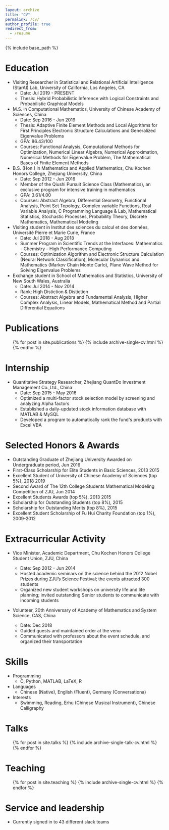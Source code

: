 ```yaml
---
layout: archive
title: "CV"
permalink: /cv/
author_profile: true
redirect_from:
  - /resume
---
```


{% include base_path %}

Education
======
* Visiting Researcher in Statistical and Relational Artificial Intelligence (StarAI) Lab, University of California, Los Angeles, CA
  * Date: Jul 2019 - PRESENT
  * Thesis: Hybrid Probabilistic Inference with Logical Constraints and Probabilistic Graphical Models
* M.S. in Computational Mathematics, University of Chinese Academy of Sciences, China
  * Date: Sep 2016 - Jun 2019
  * Thesis: Adaptive Finite Element Methods and Local Algorithms for First Principles Electronic Structure Calculations and Generalized Eigenvalue Problems
  * GPA: 86.43/100
  * Courses: Functional Analysis, Computational Methods for Optimization,  Numerical Linear Algebra,  Numerical Approximation, Numerical Methods for Eigenvalue Problem, The Mathematical Bases of Finite Element Methods
* B.S. (Hon.) in Mathematics and Applied Mathematics, Chu Kochen Honors College, Zhejiang University, China
  * Date: Sep 2012 - Jun 2016
  * Member of the Qiushi Pursuit Science Class (Mathematics), an exclusive program for intensive training in mathematics
  * GPA: 3.61/4.00
  * Courses: Abstract Algebra, Differential Geometry, Functional Analysis, Point Set Topology, Complex variable Functions, Real Variable Analysis, C Programming Language & Lab, Mathematical Statistics, Stochastic Processes, Probability Theory, Discrete Mathematics, Mathematical Modeling
* Visiting student in Institut des sciences du calcul et des données, Université Pierre et Marie Curie, France
  * Date: Jul 2018 - Aug 2018
  * Summer Program in Scientific Trends at the Interfaces: Mathematics - Chemistry - High Performance Computing
  * Courses: Optimization Algorithm and Electronic Structure Calculation (Neural Network Classification), Molecular Dynamics and Mathematics (Markov Chain Monte Carlo), Plane Wave Method for Solving Eigenvalue Problems
* Exchange student in School of Mathematics and Statistics, University of New South Wales, Australia
  * Date: Jul 2014 - Nov 2014
  * Rank: High Distiction & Distiction
  * Courses: Abstract Algebra and Fundamental Analysis, Higher Complex Analysis, Linear Models, Mathematical Method and Partial Differential Equations

Publications
======
  <ul>{% for post in site.publications %}
    {% include archive-single-cv.html %}
  {% endfor %}</ul>
  
 
Internship
======
* Quantitative Strategy Researcher, Zhejiang QuantDo Investment Management Co.,Ltd., China
  * Date: Sep 2015 - May 2016
  * Optimized a multi-factor stock selection model by screening and analyzing Alpha factors
  * Established a daily-updated stock information database with MATLAB & MySQL
  * Developed a program to automatically rank the fund's products with Excel VBA
  
  
Selected Honors & Awards
======
* Outstanding Graduate of Zhejiang University Awarded on Undergraduate period, Jun 2016
* First-Class Scholarship for Elite Students in Basic Sciences, 2013 2015
* Excellent Student of University of Chinese Academy of Sciences (top 5%), 2018 2019
* Second Award of The 12th College Students Mathematical Modeling Competition of ZJU, Jun 2014
* Excellent Students Awards (top 5%), 2013 2015
* Scholarship for Outstanding Students (top 8%), 2015
* Scholarship for Outstanding Merits (top 8%), 2015
* Excellent Student Scholarship of Fu Hui Charity Foundation (top 1%), 2009-2012

Extracurricular Activity
======
* Vice Minister, Academic Department, Chu Kochen Honors College Student Union, ZJU, China
  * Date: Sep 2012 - Jun 2014
  * Hosted academic seminars on the science behind the 2012 Nobel Prizes during ZJU’s Science Festival; the events attracted 300 students
  * Organized new student workshops on university life and life planning; invited outstanding Senior students to communicate with incoming students
  
* Volunteer, 20th Anniversary of Academy of Mathematics and System Science, CAS, China
  * Date: Dec 2018
  * Guided guests and maintained order at the venu
  * Communicated with professors about the event schedule, and organized their transportation

Skills
======
* Programming
  * C, Python, MATLAB, LaTeX, R
* Languages
  * Chinese (Native), English (Fluent), Germany (Conversationa)
* Interests
  * Swimming, Reading, Erhu (Chinese Musical Instrument), Chinese Calligraphy

  
Talks
======
  <ul>{% for post in site.talks %}
    {% include archive-single-talk-cv.html %}
  {% endfor %}</ul>
  
Teaching
======
  <ul>{% for post in site.teaching %}
    {% include archive-single-cv.html %}
  {% endfor %}</ul>
  
Service and leadership
======
* Currently signed in to 43 different slack teams
